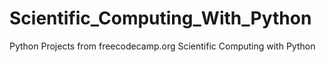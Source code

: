 # Scientific_Computing_With_Python
Python Projects from freecodecamp.org Scientific Computing with Python 
